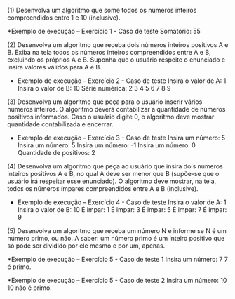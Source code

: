 (1) Desenvolva um algoritmo que some todos os números inteiros compreendidos entre 1 e 10 (inclusive).

*Exemplo de execução – Exercício 1 - Caso de teste
Somatório:  55

(2) Desenvolva um algoritmo que receba dois números inteiros positivos A e B. Exiba na tela todos os números inteiros compreendidos entre A e B, excluindo os próprios A e B. Suponha que o usuário respeite o enunciado e insira valores válidos para A e B.

* Exemplo de execução – Exercício 2 - Caso de teste
Insira o valor de A:
1
Insira o valor de B:
10
Série numérica:
2 3 4 5 6 7 8 9

(3) Desenvolva um algoritmo que peça para o usuário inserir vários números inteiros. O algoritmo deverá contabilizar a quantidade de números positivos informados. Caso o usuário digite 0, o algoritmo deve mostrar quantidade contabilizada e encerrar.

* Exemplo de execução – Exercício 3 - Caso de teste
Insira um número:
5
Insira um número:
5
Insira um número:
-1
Insira um número:
0
Quantidade de positivos: 2

(4) Desenvolva um algoritmo que peça ao usuário que insira dois números inteiros positivos A e B, no qual A deve ser menor que B (supõe-se que o usuário irá respeitar esse enunciado). O algoritmo deve mostrar, na tela, todos os números ímpares compreendidos entre A e B (inclusive).

* Exemplo de execução – Exercício 4 - Caso de teste
Insira o valor de A:
1
Insira o valor de B:
10
É impar: 1
É impar: 3
É impar: 5
É impar: 7
É impar: 9

(5) Desenvolva um algoritmo que receba um número N e informe se N é um número primo, ou não. A saber: um número primo é um inteiro positivo que só pode ser dividido por ele mesmo e por um, apenas.

*Exemplo de execução – Exercício 5 - Caso de teste 1
Insira um número:
7
7 é primo.

*Exemplo de execução – Exercício 5 - Caso de teste 2
Insira um número:
10
10 não é primo.